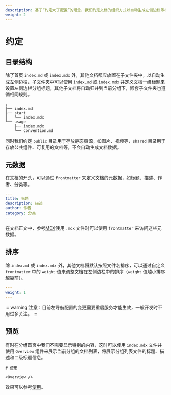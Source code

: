 ```yaml
---
description: 基于“约定大于配置”的理念，我们约定文档的组织方式以自动生成左侧边栏等相关内容
weight: 2
---
```


# 约定

## 目录结构

除了首页 `index.md` 或 `index.mdx` 外，其他文档都应放置在子文件夹中，以自动生成左侧边栏，子文件夹中可以使用 `index.md` 或 `index.mdx` 并定义文档一级标题来设置左侧边栏分组标题，其他子文档将自动归并到当前分组下，嵌套子文件夹也遵循相同规则。

```tree
.
├── index.md
├── start
│   └── index.mdx
└── usage
    ├── index.mdx
    └── convention.md
```

同时我们约定 `public` 目录用于存放静态资源，如图片、视频等，`shared` 目录用于存放公共组件、可复用的文档等，不会自动生成文档数据。

## 元数据

在文档的开头，可以通过 `frontmatter` 来定义文档的元数据，如标题、描述、作者、分类等。

```yaml
---
title: 标题
description: 描述
author: 作者
category: 分类
---
```

在文档正文中，参考[MDX](./mdx)使用 `.mdx` 文件时可以使用 `frontmatter` 来访问这些元数据。

## 排序

除 `index.md` 或 `index.mdx` 外，其他文档将默认按照文件名排序，可以通过自定义 `frontmatter` 中的 `weight` 值来调整文档在左侧边栏中的排序（`weight` 值越小排序越靠前）。

```yaml
---
weight: 1
---
```

::: warning
注意：目前左导航配置的变更需要重启服务才能生效，一般开发时不用过多关注。
:::

## 预览

有时在分组首页中我们不需要显示特别的内容，这时可以使用 `index.mdx` 文件并使用 `Overview` 组件来展示当前分组的文档列表，将展示分组列表文件的标题、描述和二级标题信息。

```mdx
# 使用

<Overview />
```

效果可以参考[使用](./)。

